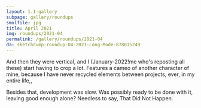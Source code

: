```yaml
---
layout: 1.1-gallery
subpage: gallery/roundups
smolfile: jpg
title: April 2021
img: roundups/2021-04
permalink: /gallery/roundups/2021-04
da: sketchdump-roundup-04-2021-Long-Mode-878015249
---
```

And then they were vertical, and I (January-2022!me who's reposting all these) start having to crop a lot. Features a cameo of another character of mine, because I have never recycled elements between projects, ever, in my entire life,,

Besides that, development was slow. Was possibly ready to be done with it, leaving good enough alone? Needless to say, That Did Not Happen.